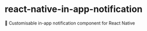 # react-native-in-app-notification
:bell: Customisable in-app notification component for React Native
